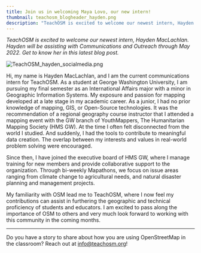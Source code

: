 ```yaml
---
title: Join us in welcoming Maya Lovo, our new intern!
thumbnail: teachosm_blogheader_hayden.png
description: "TeachOSM is excited to welcome our newest intern, Hayden. Hayden will be assisting with Communications and Outreach through May 2022. Get to know her in this latest blog post."
---
```

*TeachOSM is excited to welcome our newest intern, Hayden MacLachlan. Hayden will be assisting with Communications and Outreach through May 2022. Get to know her in this latest blog post.*

![TeachOSM_hayden_socialmedia.png](../../../assets/images/blog/TeachOSM_hayden_socialmedia.png)

Hi, my name is Hayden MacLachlan, and I am the current communications intern for TeachOSM. As a student at George Washington University, I am pursuing my final semester as an International Affairs major with a minor in Geographic Information Systems. My exposure and passion for mapping developed at a late stage in my academic career. As a junior, I had no prior knowledge of mapping, GIS, or Open-Source technologies. It was the recommendation of a regional geography course instructor that I attended a mapping event with the GW branch of YouthMappers, The Humanitarian Mapping Society (HMS GW). At the time I often felt disconnected from the world I studied. And suddenly, I had the tools to contribute to meaningful data creation. The overlap between my interests and values in real-world problem solving were encouraged. 

Since then, I have joined the executive board of HMS GW, where I manage training for new members and provide collaborative support to the organization. Through bi-weekly Mapathons, we focus on issue areas ranging from climate change to agricultural needs, and natural disaster planning and management projects. 

My familiarity with OSM lead me to TeachOSM, where I now feel my contributions can assist in furthering the geographic and technical proficiency of students and educators. I am excited to pass along the importance of OSM to others and very much look forward to working with this community in the coming months.


---

Do you have a story to share about how you are using OpenStreetMap in the classroom? Reach out at info@teachosm.org!
